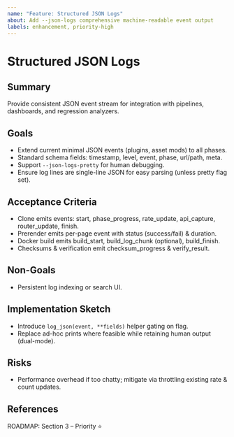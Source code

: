 ```yaml
---
name: "Feature: Structured JSON Logs"
about: Add --json-logs comprehensive machine-readable event output
labels: enhancement, priority-high
---
```


# Structured JSON Logs

## Summary

Provide consistent JSON event stream for integration with pipelines, dashboards, and regression analyzers.

## Goals


- Extend current minimal JSON events (plugins, asset mods) to all phases.
- Standard schema fields: timestamp, level, event, phase, url/path, meta.
- Support `--json-logs-pretty` for human debugging.
- Ensure log lines are single-line JSON for easy parsing (unless pretty flag set).

## Acceptance Criteria


- Clone emits events: start, phase_progress, rate_update, api_capture, router_update, finish.
- Prerender emits per-page event with status (success/fail) & duration.
- Docker build emits build_start, build_log_chunk (optional), build_finish.
- Checksums & verification emit checksum_progress & verify_result.

## Non-Goals


- Persistent log indexing or search UI.

## Implementation Sketch


- Introduce `log_json(event, **fields)` helper gating on flag.
- Replace ad-hoc prints where feasible while retaining human output (dual-mode).

## Risks


- Performance overhead if too chatty; mitigate via throttling existing rate & count updates.

## References

ROADMAP: Section 3 – Priority ⭐
